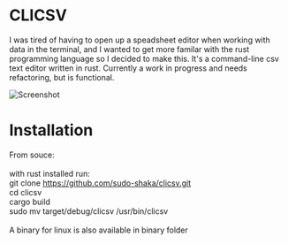 # CLICSV

I was tired of having to open up a speadsheet editor when working with data in the terminal, and I wanted to get more familar with the rust programming language so I decided to make this. It's a command-line csv text editor written in rust. Currently a work in progress and needs refactoring, but is functional.

![Screenshot](https://user-images.githubusercontent.com/68864205/128723885-d5906592-96b1-462c-89b2-635ed71cb03c.png)

# Installation
From souce: <br /> <br />
with rust installed run: <br />
git clone https://github.com/sudo-shaka/clicsv.git <br />
cd clicsv <br />
cargo build <br />
sudo mv target/debug/clicsv /usr/bin/clicsv <br />
<br />
A binary for linux is also available in binary folder
